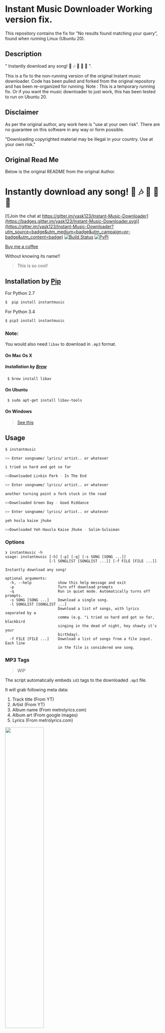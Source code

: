# Instant Music Downloader Working version fix.

This repository contains the fix for "No results found matching your query", found when running Linux (Ubuntu 20).

## Description

" Instantly download any song! :guitar: :notes: :musical_score: :trumpet: :violin: ". 

This is a fix to the non-running version of the original Instant music downloader. Code has been pulled and forked from the original repository and has been re-organized for running. Note : This is a temporary running fix. Or if you want the music downloader to just work, this has been tested to run on Ubuntu 20. 

## Disclaimer
As per the original author, any work here is "use at your own risk". There are no guarantee on this software in any way or form possible.

"Downloading copyrighted material may be illegal in your country. Use at your own risk."

## Original Read Me

Below is the original README from the original Author.

# Instantly download any song! :guitar: :notes: :musical_score: :trumpet: :violin:

[![Join the chat at https://gitter.im/yask123/Instant-Music-Downloader](https://badges.gitter.im/yask123/Instant-Music-Downloader.svg)](https://gitter.im/yask123/Instant-Music-Downloader?utm_source=badge&utm_medium=badge&utm_campaign=pr-badge&utm_content=badge)
[![Build Status](https://travis-ci.org/yask123/Instant-Music-Downloader.svg?branch=master)](https://travis-ci.org/yask123/Instant-Music-Downloader)
[![PyPI](https://img.shields.io/pypi/v/Instantmusic.svg)](https://pypi.python.org/pypi/instantmusic/1.3)

<a href="https://www.buymeacoffee.com/CyN7Kv3"> Buy me a coffee </a>

Without knowing its name!!

> This is so cool!

## Installation by [Pip](http://pip.readthedocs.org/en/stable/installing/)
For Python 2.7

```bash
$  pip install instantmusic
```

For Python 3.4

```bash
$ pip3 install instantmusic
```

### Note:
You would also need `libav` to download in `.mp3` format.

#### On Mac Os X
##### Installation by [Brew](https://brew.sh)
```bash
 $ brew install libav
 ```
 
#### On Ubuntu 

```bash
 $ sudo apt-get install libav-tools 
```
#### On Windows
>[See this](https://github.com/yask123/Instant-Music-Downloader/issues/19) 

## Usage

```bash
$ instantmusic 
```

```zsh
>> Enter songname/ lyrics/ artist.. or whatever

i tried so hard and got so far 

>>Downloaded Linkin Park - In The End
```

```zsh
>> Enter songname/ lyrics/ artist.. or whatever

another turning point a fork stuck in the road

>>Downloaded Green Day - Good Riddance
```

```zsh
>> Enter songname/ lyrics/ artist.. or whatever

yeh hosla kaise jhuke

>>Downloaded Yeh Hausla Kaise Jhuke - Salim-Sulaiman
```
### Options

```
❯ instantmusic -h                                                   
usage: instantmusic [-h] [-p] [-q] [-s SONG [SONG ...]]
                    [-l SONGLIST [SONGLIST ...]] [-f FILE [FILE ...]]

Instantly download any song!

optional arguments:
  -h, --help            show this help message and exit
  -p                    Turn off download prompts
  -q                    Run in quiet mode. Automatically turns off prompts.
  -s SONG [SONG ...]    Download a single song.
  -l SONGLIST [SONGLIST ...]
                        Download a list of songs, with lyrics separated by a
                        comma (e.g. "i tried so hard and got so far, blackbird
                        singing in the dead of night, hey shawty it's your
                        birthday).
  -f FILE [FILE ...]    Download a list of songs from a file input. Each line
                        in the file is considered one song.
```

### MP3 Tags
> WIP


The script automatically embeds `id3` tags to the downloaded `.mp3` file.

It will grab following meta data:

1. Track title (From YT)
2. Artist (From YT)
3. Album name (From metrolyrics.com)
4. Album art (From google images)
5. Lyrics  (From metrolyrics.com) 

<img src="http://i.imgur.com/fNXww62.png" height="50%" width="50%">


```bash
$ sudo pip install fixalbumart

❯cd MyMusic

❯fixalbumart

>> Fixing taylor swift - love story
>> In the end - Linkin park 
......

>> Fixed all songs

```



### Video
<a href="http://www.youtube.com/watch?feature=player_embedded&v=H2GQc81hpBE
" target="_blank"><img src="http://img.youtube.com/vi/H2GQc81hpBE/0.jpg" 
alt="Demo" width="240" height="180" border="10" /></a>


## Requirements
1. Youtube-dl
2. BeautifulSoup

## Disclaimer

Downloading copyrighted material may be illegal in your country. Use at your own risk.


## The MIT License
> Copyright (c) 2015 Yask Srivastava http://iyask.me

> Permission is hereby granted, free of charge, to any person obtaining a copy
of this software and associated documentation files (the "Software"), to deal
in the Software without restriction, including without limitation the rights
to use, copy, modify, merge, publish, distribute, sublicense, and/or sell
copies of the Software, and to permit persons to whom the Software is
furnished to do so, subject to the following conditions:

> The above copyright notice and this permission notice shall be included in
all copies or substantial portions of the Software.

> THE SOFTWARE IS PROVIDED "AS IS", WITHOUT WARRANTY OF ANY KIND, EXPRESS OR
IMPLIED, INCLUDING BUT NOT LIMITED TO THE WARRANTIES OF MERCHANTABILITY,
FITNESS FOR A PARTICULAR PURPOSE AND NONINFRINGEMENT. IN NO EVENT SHALL THE
AUTHORS OR COPYRIGHT HOLDERS BE LIABLE FOR ANY CLAIM, DAMAGES OR OTHER
LIABILITY, WHETHER IN AN ACTION OF CONTRACT, TORT OR OTHERWISE, ARISING FROM,
OUT OF OR IN CONNECTION WITH THE SOFTWARE OR THE USE OR OTHER DEALINGS IN
THE SOFTWARE.
